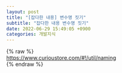 ```yaml
---  
layout: post  
title: "[잡다한 내용] 변수명 짓기"  
subtitle: "잡다한 내용 변수명 짓기"  
date: 2022-06-29 15:49:05 +0900  
categories: 개발지식  
---  
```

{% raw %}  
https://www.curioustore.com/#!/util/naming  
{% endraw %}
